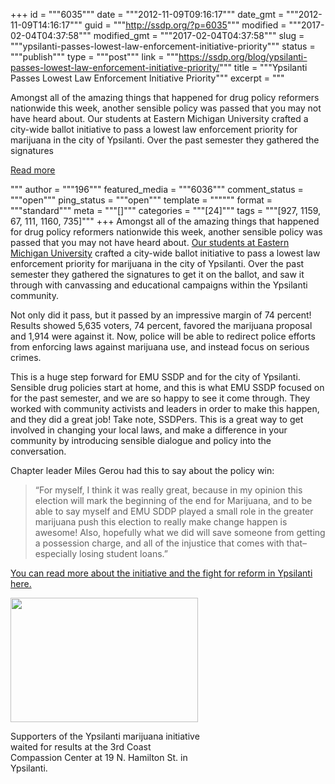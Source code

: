 +++
id = """6035"""
date = """2012-11-09T09:16:17"""
date_gmt = """2012-11-09T14:16:17"""
guid = """http://ssdp.org/?p=6035"""
modified = """2017-02-04T04:37:58"""
modified_gmt = """2017-02-04T04:37:58"""
slug = """ypsilanti-passes-lowest-law-enforcement-initiative-priority"""
status = """publish"""
type = """post"""
link = """https://ssdp.org/blog/ypsilanti-passes-lowest-law-enforcement-initiative-priority/"""
title = """Ypsilanti Passes Lowest Law Enforcement Initiative Priority"""
excerpt = """<p>Amongst all of the amazing things that happened for drug policy reformers nationwide this week, another sensible policy was passed that you may not have heard about. Our students at Eastern Michigan University crafted a city-wide ballot initiative to pass a lowest law enforcement priority for marijuana in the city of Ypsilanti. Over the past semester they gathered the signatures</p>
<div class="h10"></div>
<p><a class="more-link2 flat" href="https://ssdp.org/blog/ypsilanti-passes-lowest-law-enforcement-initiative-priority/">Read more</a></p>
"""
author = """196"""
featured_media = """6036"""
comment_status = """open"""
ping_status = """open"""
template = """"""
format = """standard"""
meta = """[]"""
categories = """[24]"""
tags = """[927, 1159, 67, 111, 1160, 735]"""
+++
Amongst all of the amazing things that happened for drug policy reformers nationwide this week, another sensible policy was passed that you may not have heard about. <a href="http://ssdp.org/chapters/midwest/michigan/eastern-michigan-university/">Our students at Eastern Michigan University</a> crafted a city-wide ballot initiative to pass a lowest law enforcement priority for marijuana in the city of Ypsilanti. Over the past semester they gathered the signatures to get it on the ballot, and saw it through with canvassing and educational campaigns within the Ypsilanti community.



Not only did it pass, but it passed by an impressive margin of 74 percent! Results showed 5,635 voters, 74 percent, favored the marijuana proposal and 1,914 were against it. Now, police will be able to redirect police efforts from enforcing laws against marijuana use, and instead focus on serious crimes.



This is a huge step forward for EMU SSDP and for the city of Ypsilanti. Sensible drug policies start at home, and this is what EMU SSDP focused on for the past semester, and we are so happy to see it come through. They worked with community activists and leaders in order to make this happen, and they did a great job! Take note, SSDPers. This is a great way to get involved in changing your local laws, and make a difference in your community by introducing sensible dialogue and policy into the conversation.



Chapter leader Miles Gerou had this to say about the policy win:

<blockquote>&#8220;For myself, I think it was really great, because in my opinion this election will mark the beginning of the end for Marijuana, and to be able to say myself and EMU SDDP played a small role in the greater marijuana push this election to really make change happen is awesome! Also, hopefully what we did will save someone from getting a possession charge, and all of the injustice that comes with that&#8211;especially losing student loans.&#8221;</blockquote>

<a href="http://www.annarbor.com/news/ypsilanti/ypsilanti-marijuana-proposal-supporters-consider-passage-a-breakthrough/">You can read more about the initiative and the fight for reform in Ypsilanti here.</a>



<div id="attachment_6036" style="width: 310px" class="wp-caption aligncenter"><a href="/assets/2012/11/marijuana1-thumb-646x429-126575.jpg"><img class="size-medium wp-image-6036" title="marijuana1-thumb-646x429-126575" src="/assets/2012/11/marijuana1-thumb-646x429-126575-300x199.jpg" alt="" width="300" height="199" /></a><p class="wp-caption-text">Supporters of the Ypsilanti marijuana initiative waited for results at the 3rd Coast Compassion Center at 19 N. Hamilton St. in Ypsilanti.</p></div>
